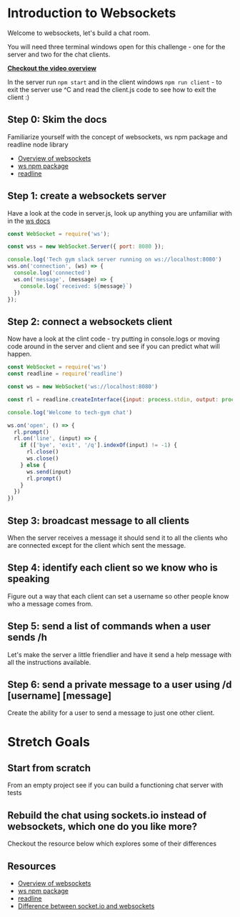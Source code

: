 # Introduction to Websockets

Welcome to websockets, let's build a chat room.

You will need three terminal windows open for this challenge - one for the server and two for the chat clients.

[**Checkout the video overview**](https://youtu.be/uBdckqmdwbI)

In the server run `npm start` and in the client windows `npm run client` - to exit the server use ^C and read the client.js code to see how to exit the client :)

## Step 0: Skim the docs
Familiarize yourself with the concept of websockets, ws npm package and readline node library

* [Overview of websockets](https://en.wikipedia.org/wiki/WebSocket)
* [ws npm package](https://www.npmjs.com/package/ws)
* [readline](https://nodejs.org/api/readline.html)

## Step 1: create a websockets server

Have a look at the code in server.js, look up anything you are unfamiliar with in the [ws docs](https://github.com/websockets/ws/blob/HEAD/doc/ws.md)

```javascript
const WebSocket = require('ws');

const wss = new WebSocket.Server({ port: 8080 });

console.log('Tech gym slack server running on ws://localhost:8080')
wss.on('connection', (ws) => {
  console.log('connected')
  ws.on('message', (message) => {
    console.log(`received: ${message}`)
  })
});
```

## Step 2: connect a websockets client
Now have a look at the clint code - try putting in console.logs or moving code around in the server and client and see if you can predict what will happen.

```javascript
const WebSocket = require('ws')
const readline = require('readline')

const ws = new WebSocket('ws://localhost:8080')

const rl = readline.createInterface({input: process.stdin, output: process.stdout})

console.log('Welcome to tech-gym chat')

ws.on('open', () => {
  rl.prompt()
  rl.on('line', (input) => {
    if (['bye', 'exit', '/q'].indexOf(input) != -1) {
      rl.close()
      ws.close()
    } else {
      ws.send(input)
      rl.prompt()
    }
  })
})
```

## Step 3: broadcast message to all clients
When the server receives a message it should send it to all the clients who are connected except for the client which sent the message.

## Step 4: identify each client so we know who is speaking
Figure out a way that each client can set a username so other people know who a message comes from.

## Step 5: send a list of commands when a user sends /h
Let's make the server a little friendlier and have it send a help message with all the instructions available.

## Step 6: send a private message to a user using /d [username] [message]
Create the ability for a user to send a message to just one other client.

# Stretch Goals

## Start from scratch
From an empty project see if you can build a functioning chat server with tests

## Rebuild the chat using sockets.io instead of websockets, which one do you like more?
Checkout the resource below which explores some of their differences

## Resources

* [Overview of websockets](https://en.wikipedia.org/wiki/WebSocket)
* [ws npm package](https://www.npmjs.com/package/ws)
* [readline](https://nodejs.org/api/readline.html)
* [Difference between socket.io and websockets](https://stackoverflow.com/questions/10112178/differences-between-socket-io-and-websockets)
